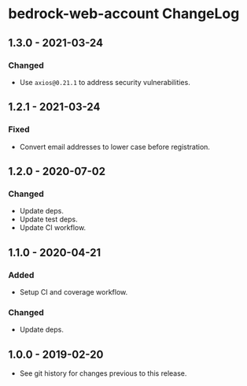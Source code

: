 # bedrock-web-account ChangeLog

## 1.3.0 - 2021-03-24

### Changed
- Use `axios@0.21.1` to address security vulnerabilities.

## 1.2.1 - 2021-03-24

### Fixed
- Convert email addresses to lower case before registration.

## 1.2.0 - 2020-07-02

### Changed
- Update deps.
- Update test deps.
- Update CI workflow.

## 1.1.0 - 2020-04-21

### Added
- Setup CI and coverage workflow.

### Changed
- Update deps.

## 1.0.0 - 2019-02-20
- See git history for changes previous to this release.
